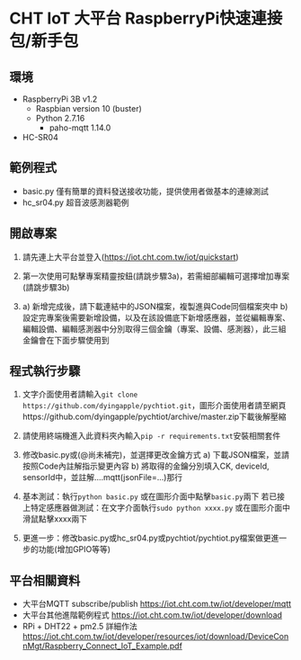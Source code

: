 # CHT IoT 大平台 RaspberryPi快速連接包/新手包


## 環境
- RaspberryPi 3B v1.2
  - Raspbian version 10 (buster)
  - Python 2.7.16
    - paho-mqtt 1.14.0
- HC-SR04

## 範例程式
- basic.py 僅有簡單的資料發送接收功能，提供使用者做基本的連線測試
- hc_sr04.py 超音波感測器範例

## 開啟專案
1. 請先連上大平台並登入(https://iot.cht.com.tw/iot/quickstart)

2. 第一次使用可點擊專案精靈按鈕(請跳步驟3a)，若需細部編輯可選擇增加專案(請跳步驟3b)

3. a) 新增完成後，請下載連結中的JSON檔案，複製進與Code同個檔案夾中
   b) 設定完專案後需要新增設備，以及在該設備底下新增感應器，並從編輯專案、編輯設備、編輯感測器中分別取得三個金鑰（專案、設備、感測器），此三組金鑰會在下面步驟使用到

## 程式執行步驟
1. 文字介面使用者請輸入`git clone https://github.com/dyingapple/pychtiot.git`，圖形介面使用者請至網頁https://github.com/dyingapple/pychtiot/archive/master.zip下載後解壓縮

2. 請使用終端機進入此資料夾內輸入`pip -r requirements.txt`安裝相關套件

3. 修改basic.py或(@尚未補完)，並選擇更改金鑰方式
   a) 下載JSON檔案，並請按照Code內註解指示變更內容
   b) 將取得的金鑰分別填入CK, deviceId, sensorId中，並註解....mqtt(jsonFile=...)那行

4. 基本測試：執行`python basic.py` 或在圖形介面中點擊`basic.py`兩下
   若已接上特定感應器做測試：在文字介面執行`sudo python xxxx.py` 或在圖形介面中滑鼠點擊xxxx兩下

5. 更進一步：修改basic.py或hc_sr04.py或pychtiot/pychtiot.py檔案做更進一步的功能(增加GPIO等等)

## 平台相關資料
- 大平台MQTT subscribe/publish https://iot.cht.com.tw/iot/developer/mqtt
- 大平台其他進階範例程式 https://iot.cht.com.tw/iot/developer/download
- RPi + DHT22 + pm2.5 詳細作法 https://iot.cht.com.tw/iot/developer/resources/iot/download/DeviceConnMgt/Raspberry_Connect_IoT_Example.pdf
